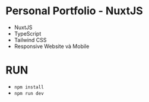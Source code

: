 # Personal Portfolio - NuxtJS
- NuxtJS
- TypeScript
- Tailwind CSS
- Responsive Website và Mobile

# RUN
- `npm install`
- `npm run dev`
